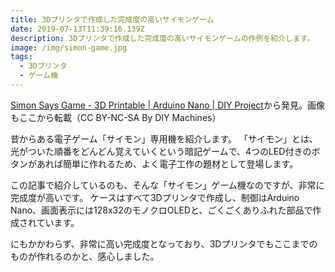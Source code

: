 ```yaml
---
title: 3Dプリンタで作成した完成度の高いサイモンゲーム
date: 2019-07-13T11:39:16.139Z
description: 3Dプリンタで作成した完成度の高いサイモンゲームの作例を紹介します。
image: /img/simon-game.jpg
tags:
  - 3Dプリンタ
  - ゲーム機
---
```

[Simon Says Game - 3D Printable | Arduino Nano | DIY Project](https://www.instructables.com/id/Simon-Says-Game-3D-Printable-Arduino-Nano-DIY-Proj/)から発見。画像もここから転載（CC BY-NC-SA By DIY Machines）

昔からある電子ゲーム「サイモン」専用機を紹介します。
「サイモン」とは、光がついた順番をどんどん覚えていくという暗記ゲームで、4つのLED付きのボタンがあれば簡単に作れるため、よく電子工作の題材として登場します。

この記事で紹介しているのも、そんな「サイモン」ゲーム機なのですが、非常に完成度が高いです。
ケースはすべて3Dプリンタで作成し、制御はArduino Nano、画面表示には128x32のモノクロOLEDと、ごくごくありふれた部品で作成されています。

にもかかわらず、非常に高い完成度となっており、3Dプリンタでもここまでのものが作れるのかと、感心しました。
